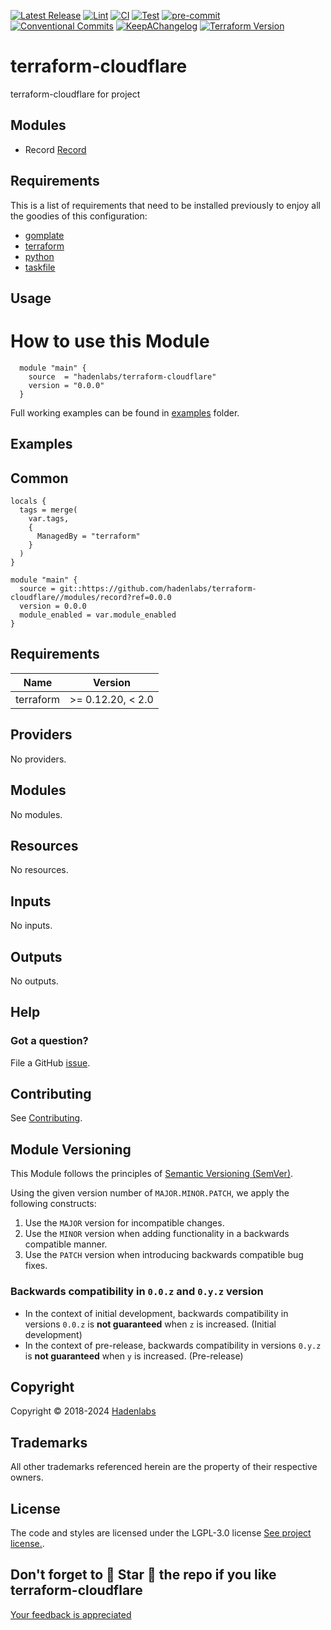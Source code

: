 <!--


  ** DO NOT EDIT THIS FILE
  **
  ** 1) Make all changes to `provision/generator/README.yaml`
  ** 2) Run`task readme` to rebuild this file.
  **
  ** (We maintain HUNDREDS of open source projects. This is how we maintain our sanity.)
  **


  -->

[![Latest Release](https://img.shields.io/github/release/hadenlabs/terraform-cloudflare)](https://github.com/hadenlabs/terraform-cloudflare/releases) [![Lint](https://img.shields.io/github/workflow/status/hadenlabs/terraform-cloudflare/lint-code)](https://github.com/hadenlabs/terraform-cloudflare/actions?workflow=lint-code) [![CI](https://img.shields.io/github/workflow/status/hadenlabs/terraform-cloudflare/ci)](https://github.com/hadenlabs/terraform-cloudflare/actions?workflow=ci) [![Test](https://img.shields.io/github/workflow/status/hadenlabs/terraform-cloudflare/test)](https://github.com/hadenlabs/terraform-cloudflare/actions?workflow=test) [![pre-commit](https://img.shields.io/badge/pre--commit-enabled-brightgreen?logo=pre-commit&logoColor=white)](https://github.com/pre-commit/pre-commit) [![Conventional Commits](https://img.shields.io/badge/Conventional%20Commits-1.0.0-yellow)](https://conventionalcommits.org) [![KeepAChangelog](https://img.shields.io/badge/changelog-Keep%20a%20Changelog%20v1.0.0-orange)](https://keepachangelog.com) [![Terraform Version](https://img.shields.io/badge/terraform-1.x%20|%200.15%20|%200.14%20|%200.13%20|%200.12.20+-623CE4.svg?logo=terraform)](https://github.com/hashicorp/terraform/releases)

# terraform-cloudflare

terraform-cloudflare for project

## Modules

- Record [Record](modules/record/README.md)

## Requirements

This is a list of requirements that need to be installed previously to enjoy all the goodies of this configuration:

- [gomplate](https://github.com/hairyhenderson/gomplate)
- [terraform](https://github.com/hashicorp/terraform)
- [python](https://www.python.org)
- [taskfile](https://github.com/go-task/task)

## Usage

# How to use this Module

```hcl
  module "main" {
    source  = "hadenlabs/terraform-cloudflare"
    version = "0.0.0"
  }
```

Full working examples can be found in [examples](./examples) folder.

## Examples

<!-- Space: Projects -->
<!-- Parent: TerraformCloudflare -->
<!-- Title: Examples TerraformCloudflare -->
<!-- Label: Examples -->
<!-- Include: ./../disclaimer.md -->
<!-- Include: ac:toc -->

## Common

```hcl
locals {
  tags = merge(
    var.tags,
    {
      ManagedBy = "terraform"
    }
  )
}

module "main" {
  source = git::https://github.com/hadenlabs/terraform-cloudflare//modules/record?ref=0.0.0
  version = 0.0.0
  module_enabled = var.module_enabled
}
```

 <!-- markdown-link-check-disable -->
<!-- BEGIN_TF_DOCS -->

## Requirements

| Name      | Version           |
| --------- | ----------------- |
| terraform | >= 0.12.20, < 2.0 |

## Providers

No providers.

## Modules

No modules.

## Resources

No resources.

## Inputs

No inputs.

## Outputs

No outputs.

<!-- END_TF_DOCS -->
<!-- markdown-link-check-enable -->

## Help

### Got a question?

File a GitHub [issue](https://github.com/hadenlabs/terraform-cloudflare/issues).

## Contributing

See [Contributing](./docs/contributing.md).

## Module Versioning

This Module follows the principles of [Semantic Versioning (SemVer)](https://semver.org/).

Using the given version number of `MAJOR.MINOR.PATCH`, we apply the following constructs:

1. Use the `MAJOR` version for incompatible changes.
1. Use the `MINOR` version when adding functionality in a backwards compatible manner.
1. Use the `PATCH` version when introducing backwards compatible bug fixes.

### Backwards compatibility in `0.0.z` and `0.y.z` version

- In the context of initial development, backwards compatibility in versions `0.0.z` is **not guaranteed** when `z` is increased. (Initial development)
- In the context of pre-release, backwards compatibility in versions `0.y.z` is **not guaranteed** when `y` is increased. (Pre-release)

## Copyright

Copyright © 2018-2024 [Hadenlabs](https://hadenlabs.com)

## Trademarks

All other trademarks referenced herein are the property of their respective owners.

## License

The code and styles are licensed under the LGPL-3.0 license [See project license.](LICENSE).

## Don't forget to 🌟 Star 🌟 the repo if you like terraform-cloudflare

[Your feedback is appreciated](https://github.com/hadenlabs/terraform-cloudflare/issues)
